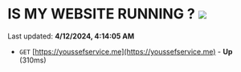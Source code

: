 # IS MY WEBSITE RUNNING ? [![](https://img.shields.io/static/v1?label=Sponsor&message=%E2%9D%A4&logo=GitHub&color=%23fe8e86)](https://github.com/sponsors/<username>)

Last updated: **4/12/2024, 4:14:05 AM**

- `GET` [https://youssefservice.me](https://youssefservice.me) - **Up** (310ms)
